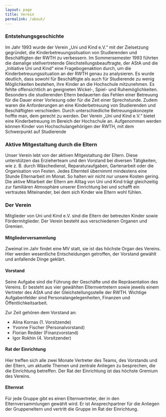 ```yaml
---
layout: page
title: Verein
permalink: /about/
---
```


### Entstehungsgeschichte
Im Jahr 1993 wurde der Verein „Uni und Kind e.V.“ mit der Zielsetzung gegründet, die Kinderbetreuungssituation von Studierenden und Beschäftigten der RWTH zu verbessern.
Im Sommersemester 1993 führten die damalige stellvertretende Gleichstellungsbeauftragte, der AStA und die „Initiative Uni und Kind“ eine Fragebogenaktion durch, um die Kinderbetreuungssituation an der RWTH genau zu analysieren.
Es wurde deutlich, dass sowohl für Beschäftigte als auch für Studierende zu wenig Möglichkeiten bestehen, ihre Kinder an die Hochschule mitzunehmen.
Es fehlte offensichtlich an geeigneten Wickel-, Spiel- und Ruhemöglichkeiten. Besonders die studierenden Eltern bedauerten das Fehlen einer Betreuung für die Dauer einer Vorlesung oder für die Zeit einer Sprechstunde.
Zudem waren die Anforderungen an eine Kinderbetreuung von Studierenden und Beschäftigten verschieden.
Durch unterschiedliche Betreuungskonzepte hoffte man, dem gerecht zu werden. Der Verein „Uni und Kind e.V.“ bietet eine Kinderbetreuung im Bereich der Hochschule an.
Aufgenommen werden können Kinder von Hochschulangehörigen der RWTH, mit dem Schwerpunkt auf Studierende

### Aktive Mitgestaltung durch die Eltern
Unser Verein lebt von der aktiven Mitgestaltung der Eltern.
Diese unterstützen das Erzieherteam und den Vorstand bei diversen Tätigkeiten, wie z. B. durch Wäschedienst, Reparaturaufgaben, Gartenarbeit oder die Organisation von Festen. 
Jedes Elternteil übernimmt mindestens eine Stunde Elternarbeit im Monat.
So halten wir nicht nur unsere Kosten gering. Die aktive Mitarbeit der Eltern am Alltag von Uni und Kind trägt gleichzeitig zur familiären Atmosphäre unserer Einrichtung bei und schafft ein vertrautes Miteinander, bei dem sich Kinder wie Eltern wohl fühlen.

### Der Verein
Mitglieder von Uni und Kind e.V. sind die Eltern der betreuten Kinder sowie Fördermitglieder.
Der Verein besteht aus verschiedenen Organen und Gremien.

#### Mitgliederversammlung
Zweimal im Jahr findet eine MV statt, sie ist das höchste Organ des Vereins.
Hier werden wesentliche Entscheidungen getroffen, der Vorstand gewählt und anfallende Dinge geklärt.

#### Vorstand
Seine Aufgabe sind die Führung der Geschäfte und die Repräsentation des Vereins.
Er besteht aus vier gewählten Elternvertretern sowie jeweils einem Vertreter des AStA und der Gleichstellungsstelle der RWTH.
Wichtige Aufgabenfelder sind Personalangelegenheiten, Finanzen und Öffentlichkeitsarbeit.

Zur Zeit gehören dem Vorstand an:
+ Alina Kornas (1. Vorsitzende)
+ Yvonne Fischer (Personalvorstand)
+ Florian Redder (Finanzvorstand)
+ Igor Rokhin (4. Vorsitzender)

#### Rat der Einrichtung
Hier treffen sich alle zwei Monate Vertreter des Teams, des Vorstands und der Eltern, um aktuelle Themen und zentrale Anliegen zu besprechen, die die Einrichtung betreffen.
Der Rat der Einrichtung ist das höchste Gremium des Vereins.

#### Elternrat
Für jede Gruppe gibt es einen Elternvertreter, der in den Elternversammlungen gewählt wird.
Er ist Ansprechpartner für die Anliegen der Gruppeneltern und vertritt die Gruppe im Rat der Einrichtung.
